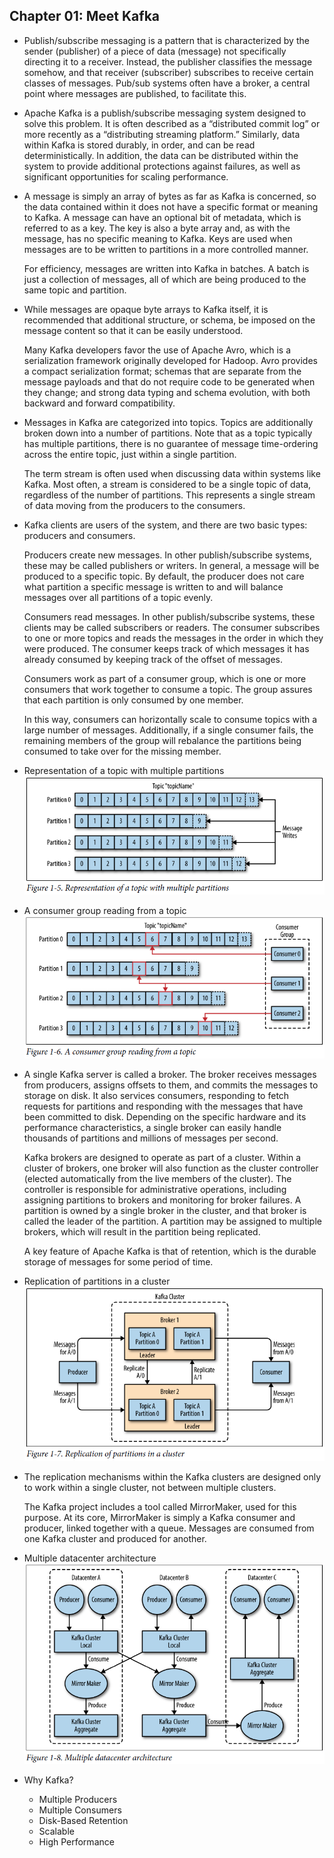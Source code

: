 ## Chapter 01: Meet Kafka

- Publish/subscribe messaging is a pattern that is characterized by the sender (publisher) of a piece of data (message) not specifically directing it to a receiver. Instead, the publisher classifies the message somehow, and that receiver (subscriber) subscribes to receive certain classes of messages. Pub/sub systems often have a broker, a central point where messages are published, to facilitate this.

- Apache Kafka is a publish/subscribe messaging system designed to solve this problem. It is often described as a “distributed commit log” or more recently as a “distributing streaming platform.” Similarly, data within Kafka is stored durably, in order, and can be read deterministically. In addition, the data can be distributed within the system to provide additional protections against failures, as well as significant opportunities for scaling performance.

- A message is simply an array of bytes as far as Kafka is concerned, so the data contained within it does not have a specific format or meaning to Kafka. A message can have an optional bit of metadata, which is referred to as a key. The key is also a byte array and, as with the message, has no specific meaning to Kafka. Keys are used when messages are to be written to partitions in a more controlled manner.

	For efficiency, messages are written into Kafka in batches. A batch is just a collection of messages, all of which are being produced to the same topic and partition.

- While messages are opaque byte arrays to Kafka itself, it is recommended that additional structure, or schema, be imposed on the message content so that it can be easily understood.

	Many Kafka developers favor the use of Apache Avro, which is a serialization framework originally developed for Hadoop. Avro provides a compact serialization format; schemas that are separate from the message payloads and that do not require code to be generated when they change; and strong data typing and schema evolution, with both backward and forward compatibility.

- Messages in Kafka are categorized into topics. Topics are additionally broken down into a number of partitions. Note that as a topic typically has multiple partitions, there is no guarantee of message time-ordering across the entire topic, just within a single partition.

	The term stream is often used when discussing data within systems like Kafka. Most often, a stream is considered to be a single topic of data, regardless of the number of partitions. This represents a single stream of data moving from the producers to the consumers.

- Kafka clients are users of the system, and there are two basic types: producers and consumers.

	Producers create new messages. In other publish/subscribe systems, these may be called publishers or writers. In general, a message will be produced to a specific topic. By default, the producer does not care what partition a specific message is written to and will balance messages over all partitions of a topic evenly.

	Consumers read messages. In other publish/subscribe systems, these clients may be called subscribers or readers. The consumer subscribes to one or more topics and reads the messages in the order in which they were produced. The consumer keeps track of which messages it has already consumed by keeping track of the offset of messages.

	Consumers work as part of a consumer group, which is one or more consumers that work together to consume a topic. The group assures that each partition is only consumed by one member.

	In this way, consumers can horizontally scale to consume topics with a large number of messages. Additionally, if a single consumer fails, the remaining members of the group will rebalance the partitions being consumed to take over for the missing member.

- Representation of a topic with multiple partitions  
![alt text](res/fig_01_01_Representation_of_a_topic_with_multiple_partitions.PNG)  

- A consumer group reading from a topic  
![alt text](res/fig_01_02_A_consumer_group_reading_from_a_topic.PNG)  

- A single Kafka server is called a broker. The broker receives messages from producers, assigns offsets to them, and commits the messages to storage on disk. It also services consumers, responding to fetch requests for partitions and responding with the messages that have been committed to disk. Depending on the specific hardware and its performance characteristics, a single broker can easily handle thousands of partitions and millions of messages per second.

	Kafka brokers are designed to operate as part of a cluster. Within a cluster of brokers, one broker will also function as the cluster controller (elected automatically from the live members of the cluster). The controller is responsible for administrative operations, including assigning partitions to brokers and monitoring for broker failures. A partition is owned by a single broker in the cluster, and that broker is called the leader of the partition. A partition may be assigned to multiple brokers, which will result in the partition being replicated.

	A key feature of Apache Kafka is that of retention, which is the durable storage of messages for some period of time.

- Replication of partitions in a cluster  
![alt text](res/fig_01_03_Replication_of_partitions_in_a_cluster.PNG)  

- The replication mechanisms within the Kafka clusters are designed only to work within a single cluster, not between multiple clusters.

	The Kafka project includes a tool called MirrorMaker, used for this purpose. At its core, MirrorMaker is simply a Kafka consumer and producer, linked together with a queue. Messages are consumed from one Kafka cluster and produced for another.

- Multiple datacenter architecture  
![alt text](res/fig_01_04_Multiple_datacenter_architecture.PNG)  

- Why Kafka?
	- Multiple Producers
	- Multiple Consumers
	- Disk-Based Retention
	- Scalable
	- High Performance